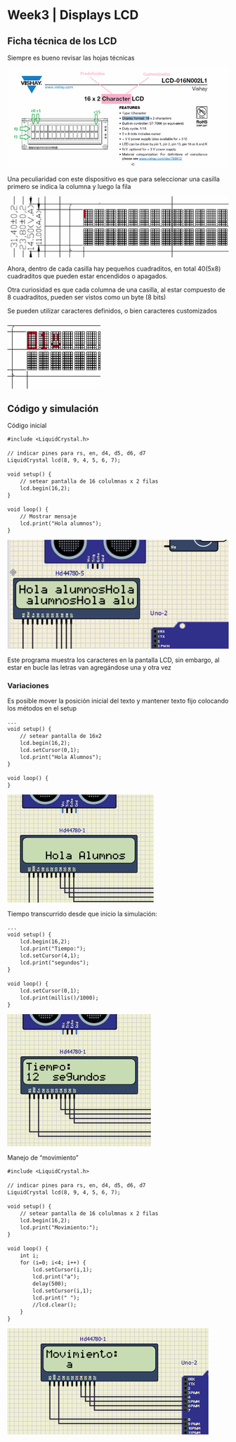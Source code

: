 # Week3 | Displays LCD

## Ficha técnica de los LCD

Siempre es bueno revisar las hojas técnicas

![Untitled](Week3%20ab402/Untitled.png)

Una peculiaridad con este dispositivo es que para seleccionar una casilla primero se indica la columna y luego la fila

![Untitled](Week3%20ab402/Untitled%201.png)

Ahora, dentro de cada casilla hay pequeños cuadraditos, en total  40(5x8) cuadraditos que pueden estar encendidos o apagados.

Otra curiosidad es que cada columna de una casilla, al estar compuesto de 8 cuadraditos, pueden ser vistos como un byte (8 bits)

Se pueden utilizar caracteres definidos, o bien caracteres customizados

![Untitled](Week3%20ab402/Untitled%202.png)

## Código y simulación

Código inicial

```arduino
#include <LiquidCrystal.h>

// indicar pines para rs, en, d4, d5, d6, d7
LiquidCrystal lcd(8, 9, 4, 5, 6, 7);

void setup() {
	// setear pantalla de 16 colulmnas x 2 filas
	lcd.begin(16,2);
}

void loop() {
	// Mostrar mensaje
	lcd.print("Hola alumnos");
}
```

![Untitled](Week3%20ab402/Untitled%203.png)

Este programa muestra los caracteres en la pantalla LCD, sin embargo, al estar en bucle las letras van agregándose una y otra vez

### Variaciones

Es posible mover la posición inicial del texto y mantener texto fijo colocando los métodos en el setup

```arduino
...
void setup() {
	// setear pantalla de 16x2
	lcd.begin(16,2);
	lcd.setCursor(0,1);
	lcd.print("Hola Alumnos");
}

void loop() {
}
```

![Untitled](Week3%20ab402/Untitled%204.png)

Tiempo transcurrido desde que inicio la simulación:

```arduino
...
void setup() {
	lcd.begin(16,2);
	lcd.print("Tiempo:");
	lcd.setCursor(4,1);
	lcd.print("segundos");
}

void loop() {
	lcd.setCursor(0,1);	
	lcd.print(millis()/1000);
}
```

![Untitled](Week3%20ab402/Untitled%205.png)

Manejo de “movimiento”

```arduino
#include <LiquidCrystal.h>

// indicar pines para rs, en, d4, d5, d6, d7
LiquidCrystal lcd(8, 9, 4, 5, 6, 7);

void setup() {
	// setear pantalla de 16 colulmnas x 2 filas
	lcd.begin(16,2);
	lcd.print("Movimiento:");
}

void loop() {
	int i;
	for (i=0; i<4; i++) {
		lcd.setCursor(i,1);
		lcd.print("a");
		delay(500);
		lcd.setCursor(i,1);
		lcd.print(" ");
		//lcd.clear();
	}
}
```

![Untitled](Week3%20ab402/Untitled%206.png)
